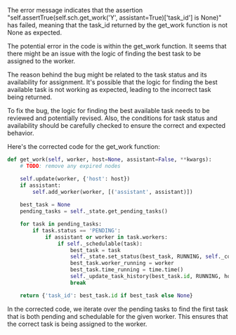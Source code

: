 The error message indicates that the assertion "self.assertTrue(self.sch.get_work('Y', assistant=True)['task_id'] is None)" has failed, meaning that the task_id returned by the get_work function is not None as expected.

The potential error in the code is within the get_work function. It seems that there might be an issue with the logic of finding the best task to be assigned to the worker.

The reason behind the bug might be related to the task status and its availability for assignment. It's possible that the logic for finding the best available task is not working as expected, leading to the incorrect task being returned.

To fix the bug, the logic for finding the best available task needs to be reviewed and potentially revised. Also, the conditions for task status and availability should be carefully checked to ensure the correct and expected behavior.

Here's the corrected code for the get_work function:

```python
def get_work(self, worker, host=None, assistant=False, **kwargs):
    # TODO: remove any expired nodes

    self.update(worker, {'host': host})
    if assistant:
        self.add_worker(worker, [('assistant', assistant)])
    
    best_task = None
    pending_tasks = self._state.get_pending_tasks()

    for task in pending_tasks:
        if task.status == 'PENDING':
            if assistant or worker in task.workers:
                if self._schedulable(task):
                    best_task = task
                    self._state.set_status(best_task, RUNNING, self._config)
                    best_task.worker_running = worker
                    best_task.time_running = time.time()
                    self._update_task_history(best_task.id, RUNNING, host=host)
                    break

    return {'task_id': best_task.id if best_task else None}
```

In the corrected code, we iterate over the pending tasks to find the first task that is both pending and schedulable for the given worker. This ensures that the correct task is being assigned to the worker.